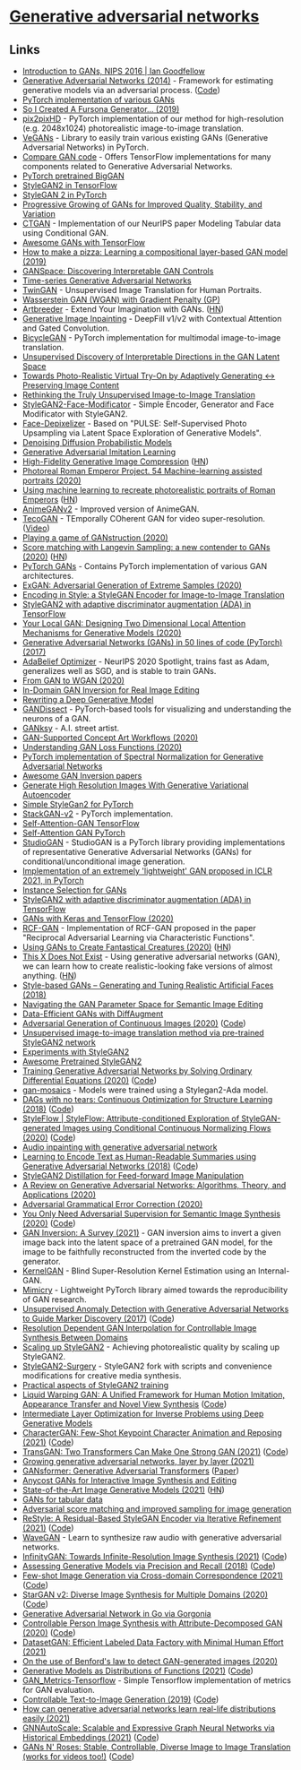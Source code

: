 # [Generative adversarial networks](https://en.wikipedia.org/wiki/Generative_adversarial_network)

## Links

- [Introduction to GANs, NIPS 2016 | Ian Goodfellow](https://www.youtube.com/watch?v=9JpdAg6uMXs)
- [Generative Adversarial Networks (2014)](https://arxiv.org/abs/1406.2661) - Framework for estimating generative models via an adversarial process. ([Code](https://github.com/goodfeli/adversarial))
- [PyTorch implementation of various GANs](https://github.com/znxlwm/pytorch-generative-model-collections)
- [So I Created A Fursona Generator... (2019)](https://www.youtube.com/watch?v=nBcZGjxnpDY)
- [pix2pixHD](https://github.com/NVIDIA/pix2pixHD) - PyTorch implementation of our method for high-resolution (e.g. 2048x1024) photorealistic image-to-image translation.
- [VeGANs](https://github.com/unit8co/vegans) - Library to easily train various existing GANs (Generative Adversarial Networks) in PyTorch.
- [Compare GAN code](https://github.com/google/compare_gan) - Offers TensorFlow implementations for many components related to Generative Adversarial Networks.
- [PyTorch pretrained BigGAN](https://github.com/huggingface/pytorch-pretrained-BigGAN)
- [StyleGAN2 in TensorFlow](https://github.com/NVlabs/stylegan2)
- [StyleGAN 2 in PyTorch](https://github.com/rosinality/stylegan2-pytorch)
- [Progressive Growing of GANs for Improved Quality, Stability, and Variation](https://github.com/tkarras/progressive_growing_of_gans)
- [CTGAN](https://github.com/sdv-dev/CTGAN) - Implementation of our NeurIPS paper Modeling Tabular data using Conditional GAN.
- [Awesome GANs with TensorFlow](https://github.com/kozistr/Awesome-GANs)
- [How to make a pizza: Learning a compositional layer-based GAN model (2019)](https://arxiv.org/abs/1906.02839)
- [GANSpace: Discovering Interpretable GAN Controls](https://github.com/harskish/ganspace)
- [Time-series Generative Adversarial Networks](https://github.com/firmai/tsgan)
- [TwinGAN](https://github.com/jerryli27/TwinGAN) - Unsupervised Image Translation for Human Portraits.
- [Wasserstein GAN (WGAN) with Gradient Penalty (GP)](https://keras.io/examples/generative/wgan_gp/)
- [Artbreeder](https://artbreeder.com/) - Extend Your Imagination with GANs. ([HN](https://news.ycombinator.com/item?id=23147392))
- [Generative Image Inpainting](https://github.com/JiahuiYu/generative_inpainting) - DeepFill v1/v2 with Contextual Attention and Gated Convolution.
- [BicycleGAN](https://github.com/junyanz/BicycleGAN) - PyTorch implementation for multimodal image-to-image translation.
- [Unsupervised Discovery of Interpretable Directions in the GAN Latent Space](https://github.com/anvoynov/GANLatentDiscovery)
- [Towards Photo-Realistic Virtual Try-On by Adaptively Generating ↔ Preserving Image Content](https://github.com/switchablenorms/DeepFashion_Try_On)
- [Rethinking the Truly Unsupervised Image-to-Image Translation](https://github.com/clovaai/tunit)
- [StyleGAN2-Face-Modificator](https://github.com/tg-bomze/StyleGAN2-Face-Modificator) - Simple Encoder, Generator and Face Modificator with StyleGAN2.
- [Face-Depixelizer](https://github.com/tg-bomze/Face-Depixelizer) - Based on "PULSE: Self-Supervised Photo Upsampling via Latent Space Exploration of Generative Models".
- [Denoising Diffusion Probabilistic Models](https://github.com/hojonathanho/diffusion)
- [Generative Adversarial Imitation Learning](https://github.com/openai/imitation)
- [High-Fidelity Generative Image Compression](https://hific.github.io/) ([HN](https://news.ycombinator.com/item?id=23652753))
- [Photoreal Roman Emperor Project. 54 Machine-learning assisted portraits (2020)](https://medium.com/@voshart/photoreal-roman-emperor-project-236be7f06c8f)
- [Using machine learning to recreate photorealistic portraits of Roman Emperors](https://voshart.com/ROMAN-EMPEROR-PROJECT) ([HN](https://news.ycombinator.com/item?id=24172603))
- [AnimeGANv2](https://github.com/TachibanaYoshino/AnimeGANv2) - Improved version of AnimeGAN.
- [TecoGAN](https://github.com/thunil/TecoGAN) - TEmporally COherent GAN for video super-resolution. ([Video](https://www.youtube.com/watch?v=MwCgvYtOLS0))
- [Playing a game of GANstruction (2020)](https://thegradient.pub/playing-a-game-of-ganstruction/)
- [Score matching with Langevin Sampling: a new contender to GANs (2020)](https://ajolicoeur.wordpress.com/the-new-contender-to-gans-score-matching-with-langevin-sampling/) ([HN](https://news.ycombinator.com/item?id=24366524))
- [PyTorch GANs](https://github.com/gordicaleksa/pytorch-gans) - Contains PyTorch implementation of various GAN architectures.
- [ExGAN: Adversarial Generation of Extreme Samples (2020)](https://arxiv.org/abs/2009.08454)
- [Encoding in Style: a StyleGAN Encoder for Image-to-Image Translation](https://github.com/eladrich/pixel2style2pixel)
- [StyleGAN2 with adaptive discriminator augmentation (ADA) in TensorFlow](https://github.com/NVlabs/stylegan2-ada)
- [Your Local GAN: Designing Two Dimensional Local Attention Mechanisms for Generative Models (2020)](https://github.com/giannisdaras/ylg)
- [Generative Adversarial Networks (GANs) in 50 lines of code (PyTorch) (2017)](https://medium.com/@devnag/generative-adversarial-networks-gans-in-50-lines-of-code-pytorch-e81b79659e3f)
- [AdaBelief Optimizer](https://github.com/juntang-zhuang/Adabelief-Optimizer) - NeurIPS 2020 Spotlight, trains fast as Adam, generalizes well as SGD, and is stable to train GANs.
- [From GAN to WGAN (2020)](https://lilianweng.github.io/lil-log/2017/08/20/from-GAN-to-WGAN.html)
- [In-Domain GAN Inversion for Real Image Editing](https://github.com/genforce/idinvert_pytorch)
- [Rewriting a Deep Generative Model](https://github.com/davidbau/rewriting)
- [GANDissect](https://github.com/CSAILVision/gandissect) - PyTorch-based tools for visualizing and understanding the neurons of a GAN.
- [GANksy](https://vole.wtf/ganksy/) - A.I. street artist.
- [GAN-Supported Concept Art Workflows (2020)](https://www.gamasutra.com/blogs/MaxSchulz/20201022/372349/GANSupported_Concept_Art_Workflows.php)
- [Understanding GAN Loss Functions (2020)](https://neptune.ai/blog/gan-loss-functions)
- [PyTorch implementation of Spectral Normalization for Generative Adversarial Networks](https://github.com/godisboy/SN-GAN)
- [Awesome GAN Inversion papers](https://github.com/weihaox/awesome-gan-inversion)
- [Generate High Resolution Images With Generative Variational Autoencoder](https://github.com/abhinavsagar/gvae)
- [Simple StyleGan2 for PyTorch](https://github.com/lucidrains/stylegan2-pytorch)
- [StackGAN-v2](https://github.com/hanzhanggit/StackGAN-v2) - PyTorch implementation.
- [Self-Attention-GAN TensorFlow](https://github.com/taki0112/Self-Attention-GAN-Tensorflow)
- [Self-Attention GAN PyTorch](https://github.com/heykeetae/Self-Attention-GAN)
- [StudioGAN](https://github.com/POSTECH-CVLab/PyTorch-StudioGAN) - StudioGAN is a PyTorch library providing implementations of representative Generative Adversarial Networks (GANs) for conditional/unconditional image generation.
- [Implementation of an extremely 'lightweight' GAN proposed in ICLR 2021, in PyTorch](https://github.com/lucidrains/lightweight-gan)
- [Instance Selection for GANs](https://github.com/uoguelph-mlrg/instance_selection_for_gans)
- [StyleGAN2 with adaptive discriminator augmentation (ADA) in TensorFlow](https://github.com/dvschultz/stylegan2-ada)
- [GANs with Keras and TensorFlow (2020)](https://www.pyimagesearch.com/2020/11/16/gans-with-keras-and-tensorflow/)
- [RCF-GAN](https://github.com/ShengxiLi/rcf_gan) - Implementation of RCF-GAN proposed in the paper "Reciprocal Adversarial Learning via Characteristic Functions".
- [Using GANs to Create Fantastical Creatures (2020)](https://ai.googleblog.com/2020/11/using-gans-to-create-fantastical.html) ([HN](https://news.ycombinator.com/item?id=25146610))
- [This X Does Not Exist](https://thisxdoesnotexist.com/) - Using generative adversarial networks (GAN), we can learn how to create realistic-looking fake versions of almost anything. ([HN](https://news.ycombinator.com/item?id=25176101))
- [Style-based GANs – Generating and Tuning Realistic Artificial Faces (2018)](https://www.lyrn.ai/2018/12/26/a-style-based-generator-architecture-for-generative-adversarial-networks/)
- [Navigating the GAN Parameter Space for Semantic Image Editing](https://github.com/yandex-research/navigan)
- [Data-Efficient GANs with DiffAugment](https://github.com/mit-han-lab/data-efficient-gans)
- [Adversarial Generation of Continuous Images (2020)](https://arxiv.org/abs/2011.12026) ([Code](https://github.com/universome/inr-gan))
- [Unsupervised image-to-image translation method via pre-trained StyleGAN2 network](https://github.com/HideUnderBush/UI2I_via_StyleGAN2)
- [Experiments with StyleGAN2](https://github.com/JCBrouwer/maua-stylegan2)
- [Awesome Pretrained StyleGAN2](https://github.com/justinpinkney/awesome-pretrained-stylegan2)
- [Training Generative Adversarial Networks by Solving Ordinary Differential Equations (2020)](https://arxiv.org/abs/2010.15040) ([Code](https://github.com/nshepperd/ode-gan-pytorch))
- [gan-mosaics](https://github.com/zaidalyafeai/gan-mosaics) - Models were trained using a Stylegan2-Ada model.
- [DAGs with no tears: Continuous Optimization for Structure Learning (2018)](https://arxiv.org/abs/1803.01422) ([Code](https://github.com/xunzheng/notears))
- [StyleFlow | StyleFlow: Attribute-conditioned Exploration of StyleGAN-generated Images using Conditional Continuous Normalizing Flows (2020)](https://rameenabdal.github.io/StyleFlow/) ([Code](https://github.com/RameenAbdal/StyleFlow))
- [Audio inpainting with generative adversarial network](https://github.com/nperraud/gan_audio_inpainting)
- [Learning to Encode Text as Human-Readable Summaries using Generative Adversarial Networks (2018)](https://arxiv.org/abs/1810.02851) ([Code](https://github.com/yaushian/Unparalleled-Text-Summarization-using-GAN))
- [StyleGAN2 Distillation for Feed-forward Image Manipulation](https://github.com/EvgenyKashin/stylegan2-distillation)
- [A Review on Generative Adversarial Networks: Algorithms, Theory, and Applications (2020)](https://arxiv.org/abs/2001.06937)
- [Adversarial Grammatical Error Correction (2020)](https://arxiv.org/abs/2010.02407)
- [You Only Need Adversarial Supervision for Semantic Image Synthesis (2020)](https://arxiv.org/abs/2012.04781) ([Code](https://github.com/boschresearch/OASIS))
- [GAN Inversion: A Survey (2021)](https://arxiv.org/abs/2101.05278) - GAN inversion aims to invert a given image back into the latent space of a pretrained GAN model, for the image to be faithfully reconstructed from the inverted code by the generator.
- [KernelGAN](https://github.com/sefibk/KernelGAN) - Blind Super-Resolution Kernel Estimation using an Internal-GAN.
- [Mimicry](https://github.com/kwotsin/mimicry) - Lightweight PyTorch library aimed towards the reproducibility of GAN research.
- [Unsupervised Anomaly Detection with Generative Adversarial Networks to Guide Marker Discovery (2017)](https://arxiv.org/abs/1703.05921) ([Code](https://github.com/xtarx/Unsupervised-Anomaly-Detection-with-Generative-Adversarial-Networks))
- [Resolution Dependent GAN Interpolation for Controllable Image Synthesis Between Domains](https://github.com/justinpinkney/toonify)
- [Scaling up StyleGAN2](https://github.com/l4rz/scaling-up-stylegan2) - Achieving photorealistic quality by scaling up StyleGAN2.
- [StyleGAN2-Surgery](https://github.com/aydao/stylegan2-surgery) - StyleGAN2 fork with scripts and convenience modifications for creative media synthesis.
- [Practical aspects of StyleGAN2 training](https://github.com/l4rz/practical-aspects-of-stylegan2-training)
- [Liquid Warping GAN: A Unified Framework for Human Motion Imitation, Appearance Transfer and Novel View Synthesis](https://arxiv.org/pdf/1909.12224.pdf) ([Code](https://github.com/svip-lab/impersonator))
- [Intermediate Layer Optimization for Inverse Problems using Deep Generative Models](https://github.com/giannisdaras/ilo)
- [CharacterGAN: Few-Shot Keypoint Character Animation and Reposing (2021)](https://arxiv.org/abs/2102.03141) ([Code](https://github.com/tohinz/CharacterGAN))
- [TransGAN: Two Transformers Can Make One Strong GAN (2021)](https://arxiv.org/abs/2102.07074) ([Code](https://github.com/VITA-Group/TransGAN))
- [Growing generative adversarial networks, layer by layer (2021)](https://www.amazon.science/blog/growing-generative-adversarial-networks-layer-by-layer)
- [GANsformer: Generative Adversarial Transformers](https://github.com/dorarad/gansformer) ([Paper](https://arxiv.org/abs/2103.01209))
- [Anycost GANs for Interactive Image Synthesis and Editing](https://github.com/mit-han-lab/anycost-gan)
- [State-of-the-Art Image Generative Models (2021)](https://arankomatsuzaki.wordpress.com/2021/03/04/state-of-the-art-image-generative-models/) ([HN](https://news.ycombinator.com/item?id=26351754))
- [GANs for tabular data](https://github.com/Diyago/GAN-for-tabular-data)
- [Adversarial score matching and improved sampling for image generation](https://github.com/AlexiaJM/AdversarialConsistentScoreMatching)
- [ReStyle: A Residual-Based StyleGAN Encoder via Iterative Refinement (2021)](https://arxiv.org/abs/2104.02699) ([Code](https://github.com/yuval-alaluf/restyle-encoder))
- [WaveGAN](https://github.com/chrisdonahue/wavegan) - Learn to synthesize raw audio with generative adversarial networks.
- [InfinityGAN: Towards Infinite-Resolution Image Synthesis (2021)](https://arxiv.org/abs/2104.03963) ([Code](https://github.com/hubert0527/infinityGAN))
- [Assessing Generative Models via Precision and Recall (2018)](https://arxiv.org/abs/1806.00035) ([Code](https://github.com/msmsajjadi/precision-recall-distributions))
- [Few-shot Image Generation via Cross-domain Correspondence (2021)](https://arxiv.org/abs/2104.06820) ([Code](https://github.com/utkarshojha/few-shot-gan-adaptation))
- [StarGAN v2: Diverse Image Synthesis for Multiple Domains (2020)](https://arxiv.org/abs/1912.01865) ([Code](https://github.com/clovaai/stargan-v2))
- [Generative Adversarial Network in Go via Gorgonia](https://github.com/LdDl/gan-go)
- [Controllable Person Image Synthesis with Attribute-Decomposed GAN (2020)](https://arxiv.org/abs/2003.12267) ([Code](https://github.com/menyifang/ADGAN))
- [DatasetGAN: Efficient Labeled Data Factory with Minimal Human Effort (2021)](https://nv-tlabs.github.io/datasetGAN/)
- [On the use of Benford's law to detect GAN-generated images (2020)](https://arxiv.org/abs/2004.07682)
- [Generative Models as Distributions of Functions (2021)](https://arxiv.org/abs/2102.04776) ([Code](https://github.com/EmilienDupont/neural-function-distributions))
- [GAN_Metrics-Tensorflow](https://github.com/taki0112/GAN_Metrics-Tensorflow) - Simple Tensorflow implementation of metrics for GAN evaluation.
- [Controllable Text-to-Image Generation (2019)](https://arxiv.org/abs/1909.07083) ([Code](https://github.com/mrlibw/ControlGAN))
- [How can generative adversarial networks learn real-life distributions easily (2021)](https://www.microsoft.com/en-us/research/blog/how-can-generative-adversarial-networks-learn-real-life-distributions-easily/)
- [GNNAutoScale: Scalable and Expressive Graph Neural Networks via Historical Embeddings (2021)](https://arxiv.org/abs/2106.05609) ([Code](https://github.com/rusty1s/pyg_autoscale))
- [GANs N' Roses: Stable, Controllable, Diverse Image to Image Translation (works for videos too!)](https://arxiv.org/abs/2106.06561) ([Code](https://github.com/mchong6/GANsNRoses))
